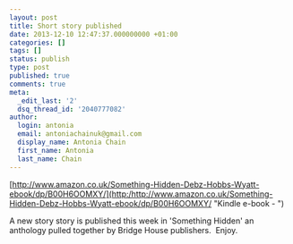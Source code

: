 ```yaml
---
layout: post
title: Short story published
date: 2013-12-10 12:47:37.000000000 +01:00
categories: []
tags: []
status: publish
type: post
published: true
comments: true
meta:
  _edit_last: '2'
  dsq_thread_id: '2040777082'
author:
  login: antonia
  email: antoniachainuk@gmail.com
  display_name: Antonia Chain
  first_name: Antonia
  last_name: Chain
---
```

[http://www.amazon.co.uk/Something-Hidden-Debz-Hobbs-Wyatt-ebook/dp/B00H6OOMXY/](http:/http://www.amazon.co.uk/Something-Hidden-Debz-Hobbs-Wyatt-ebook/dp/B00H6OOMXY/ "Kindle e-book - ")

A new story story is published this week in 'Something Hidden' an anthology pulled together by Bridge House publishers.  Enjoy.

